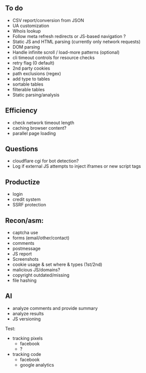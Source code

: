 ## To do
- CSV report/conversion from JSON
- UA customization
- Whois lookup
- Follow meta refresh redirects or JS-based navigation ?
- Static JS and HTML parsing (currently only network requests)
- DOM parsing
- Handle infinite scroll / load-more patterns (optional)
- cli timeout controls for resource checks
- retry flag (0 default)
- 2nd party cookies
- path exclusions (regex)
- add type to tables
- sortable tables
- filterable tables
- Static parsing/analysis

## Efficiency
- check network timeout length
- caching browser content? 
- parallel page loading

## Questions
- cloudflare cgi for bot detection?
- Log if external JS attempts to inject iframes or new script tags

## Productize
- login
- credit system
- SSRF protection

## Recon/asm:
- captcha use
- forms (email/other/contact)
- comments
- postmessage
- JS report
- Screenshots
- cookie usage & set where & types (1st/2nd)
- malicious JS/domains?
- copyright outdated/missing
- file hashing

## AI
- analyze comments and provide summary
- analyze results
- JS versioning

Test:
- tracking pixels
	- facebook
	- ?
- tracking code
	- facebook
	- google analytics

